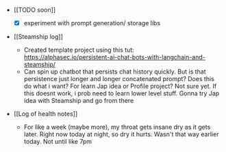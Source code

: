   * [[TODO soon]]
    * [x] experiment with prompt generation/ storage libs
  * [[Steamship log]]
    * Created template project using this tut: https://alphasec.io/persistent-ai-chat-bots-with-langchain-and-steamship/
    * Can spin up chatbot that persists chat history quickly. But is that persistence just longer and longer concatenated prompt? Does this do what i want? For learn Jap idea or Profile project? Not sure yet. If this doesnt work, i prob need to learn lower level stuff. Gonna try Jap idea with Steamship and go from there

  * [[Log of health notes]]
    * For like a week (maybe more), my throat gets insane dry as it gets later. Right now today at night, so dry it hurts. Wasn't that way earlier today. Not until like 7pm